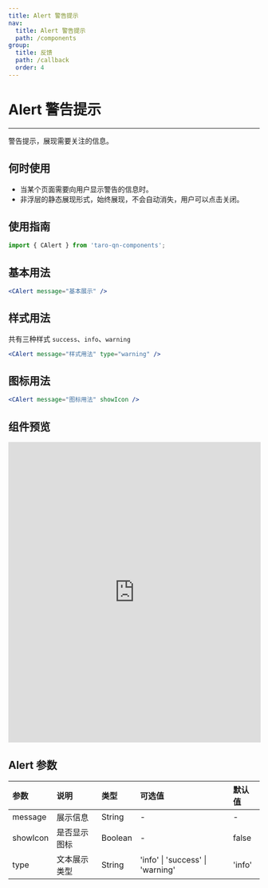 ```yaml
---
title: Alert 警告提示
nav:
  title: Alert 警告提示
  path: /components
group:
  title: 反馈
  path: /callback
  order: 4
---
```


# Alert 警告提示

---

警告提示，展现需要关注的信息。

## 何时使用

- 当某个页面需要向用户显示警告的信息时。
- 非浮层的静态展现形式，始终展现，不会自动消失，用户可以点击关闭。

## 使用指南

```js
import { CAlert } from 'taro-qn-components';
```

## 基本用法

```jsx | pure
<CAlert message="基本展示" />
```

## 样式用法

共有三种样式 `success`、`info`、`warning`

```jsx | pure
<CAlert message="样式用法" type="warning" />
```

## 图标用法

```jsx | pure
<CAlert message="图标用法" showIcon />
```

## 组件预览

<iframe style="width:100%; height: 600px; border: 1px solid #ddd" src="https://ui.shuyun.com/example/#/pages/callback/alert/index"></iframe>

## Alert 参数

| 参数     | 说明         | 类型    | 可选值                           | 默认值 |
| :------- | :----------- | :------ | :------------------------------- | :----- |
| message  | 展示信息     | String  | -                                | -      |
| showIcon | 是否显示图标 | Boolean | -                                | false  |
| type     | 文本展示类型 | String  | 'info' \| 'success' \| 'warning' | 'info' |
